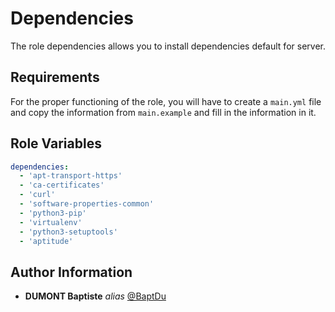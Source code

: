 Dependencies
=========

The role dependencies allows you to install dependencies default for server.

Requirements
------------

For the proper functioning of the role, you will have to create a `main.yml` file and copy the information from `main.example` and fill in the information in it.

Role Variables
--------------

````yml
dependencies:
  - 'apt-transport-https'
  - 'ca-certificates'
  - 'curl'
  - 'software-properties-common'
  - 'python3-pip'
  - 'virtualenv'
  - 'python3-setuptools'
  - 'aptitude'
````

Author Information
------------------
* **DUMONT Baptiste** _alias_ [@BaptDu](https://github.com/BaptDu)
